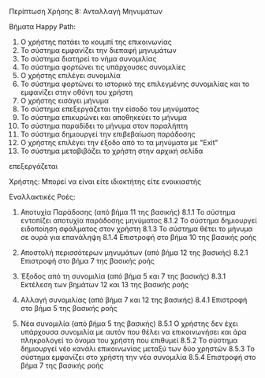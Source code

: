 Περίπτωση Χρήσης 8: Ανταλλαγή Μηνυμάτων 

Βήματα Happy Path:
1.  Ο χρήστης πατάει το κουμπί της επικοινωνίας
2.  Το σύστημα εμφανίζει την διεπαφή μηνυμάτων
3.  Το σύστημα διατηρεί το νήμα συνομιλίας
4.  Το σύστημα φορτώνει τις υπάρχουσες συνομιλίες
5.  Ο χρήστης επιλέγει συνομιλία
6.  Το σύστημα φορτώνει το ιστορικό της επιλεγμένης συνομιλίας και το εμφανίζει στην οθόνη του χρήστη
7.  Ο χρήστης εισάγει μήνυμα
8.  Το σύστημα επεξεργάζεται την είσοδο του μηνύματος
9.  Το σύστημα επικυρώνει και αποθηκεύει το μήνυμα
10. Το σύστημα παραδίδει το μήνυμα στον παραλήπτη
11. Το σύστημα δημιουργεί την επιβεβαίωση παράδοσης
12. Ο χρήστης επιλέγει την έξοδο από το τα μηνύματα με "Exit"
13. Το σύστημα μεταβιβάζει το χρήστη στην αρχική σελίδα

επεξεργάζεται

Χρήστης: Μπορεί να είναι είτε ιδιοκτήτης είτε ενοικιαστής

Εναλλακτικές Ροές:
1. Αποτυχία Παράδοσης (από βήμα 11 της βασικής)
8.1.1 Το σύστημα εντοπίζει αποτυχία παράδοσης μηνύματος
8.1.2 Το σύστημα δημιουργεί ειδοποίηση σφάλματος στον χρήστη
8.1.3 Το σύστημα θέτει το μήνυμα σε ουρά για επανάληψη
8.1.4 Επιστροφή στο βήμα 10 της βασικής ροής 

2. Αποστολή περισσότερων μηνυμάτων (από βήμα 12 της βασικής)
8.2.1 Επιστροφή στο βήμα 7 της βασικής ροής

3. Έξοδος από τη συνομιλία (από βήμα 5 και 7 της βασικής)
8.3.1 Εκτέλεση των βημάτων 12 και 13 της βασικής ροής

4. Αλλαγή συνομιλίας (από βήμα 7 και 12 της βασικής)
8.4.1 Επιστροφή στο βήμα 5 της βασικής ροής 

5. Νέα συνομιλία (από βήμα 5 της βασικής)
8.5.1 Ο χρήστης δεν έχει υπάρχουσα συνομιλία με αυτόν που θέλει να επικοινωνήσει και άρα πληκρολογεί το όνομα του χρήστη που επιθυμεί
8.5.2 Το σύστημα δημιουργεί νέο κανάλι επικοινωνίας μεταξύ των δύο χρηστών
8.5.3 Το σύστημα εμφανίζει στο χρήστη την νέα συνομιλία
8.5.4 Επιστροφή στο βήμα 7 της βασικής ροής 


<!-- ## Μηχανή Αυτοματοποιημένων Μηνυμάτων
### Βασική Επεξεργασία
1. Το σύστημα ενεργοποιεί αυτοματοποιημένα μηνύματα για συμβάντα:
   - Αλλαγές κατάστασης κράτησης
   - Επεξεργασία πληρωμών
   - Υπενθυμίσεις προγράμματος
   - Αιτήματα αξιολόγησης
2. Το σύστημα παραδίδει ειδοποιήσεις
3. Το σύστημα ενεργοποιεί αμφίδρομη επικοινωνία

## Στοιχεία Συστήματος
### Υποδομή Μηνυμάτων
1. Υπηρεσία επεξεργασίας κειμένου
2. Υπηρεσία διαχείρισης πολυμέσων
   - Επεξεργασία φωτογραφιών
   - Διαχείριση δεδομένων τοποθεσίας
3. Παρακολούθηση κατάστασης μηνυμάτων
   - Επιβεβαίωση παράδοσης
   - Κατάσταση ανάγνωσης
   - Κατάσταση πληκτρολόγησης
4. Διαχείριση χρονοσφραγίδων
5. Υπηρεσία ειδοποιήσεων push
6. Επίπεδο διατήρησης μηνυμάτων
7. Υπηρεσίες ασφάλειας χρηστών
   - Λειτουργία αποκλεισμού
   - Μηχανισμός αναφοράς -->
